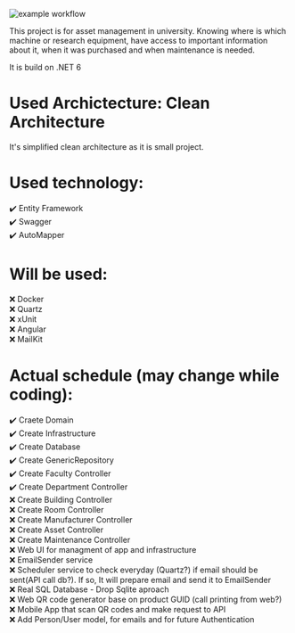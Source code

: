 ![example workflow](https://github.com/szymongamza/InventoryUniversity/actions/workflows/dotnet.yml/badge.svg)

This project is for asset management in university. Knowing where is which machine or research equipment, have access to important information about it, when it was purchased and when maintenance is needed.

It is build on .NET 6
# Used Archictecture: Clean Architecture
It's simplified clean architecture as it is small project.

# Used technology:
:heavy_check_mark: Entity Framework  
:heavy_check_mark: Swagger  
:heavy_check_mark: AutoMapper

# Will be used:
:x: Docker  
:x: Quartz  
:x: xUnit  
:x: Angular  
:x: MailKit  

# Actual schedule (may change while coding):
:heavy_check_mark: Craete Domain  
:heavy_check_mark: Create Infrastructure  
:heavy_check_mark: Create Database  
:heavy_check_mark: Create GenericRepository  
:heavy_check_mark: Create Faculty Controller  
:heavy_check_mark: Create Department Controller  
:x: Create Building Controller  
:x: Create Room Controller  
:x: Create Manufacturer Controller  
:x: Create Asset Controller  
:x: Create Maintenance Controller  
:x: Web UI for managment of app and infrastructure  
:x: EmailSender service  
:x: Scheduler service to check everyday (Quartz?) if email should be sent(API call db?). If so, It will prepare email and send it to EmailSender  
:x: Real SQL Database - Drop Sqlite aproach  
:x: Web QR code generator base on product GUID (call printing from web?)  
:x: Mobile App that scan QR codes and make request to API  
:x: Add Person/User model, for emails and for future Authentication  
